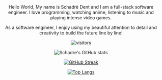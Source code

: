 <div id="header" align="center">
Hello World, My name is Schadrè Dent and I am a full-stack software engineer. I love programming, watching anime, listening to music and playing intense video games.

As a software engineer, I enjoy using my beautiful attention to detail and creativity to build the future line by line! 

![visitors](https://visitor-badge.glitch.me/badge?page_id=${Schadre}.${103374729})

![Schadre's GitHub stats](https://github-readme-stats.vercel.app/api?username=Schadre&show_icons=true&theme=tokyonight)

[![GitHub Streak](https://streak-stats.demolab.com/?user=Schadre&theme=tokyonight)](https://git.io/streak-stats)

[![Top Langs](https://github-readme-stats.vercel.app/api/top-langs/?username=Schadre&layout=compact&theme=tokyonight)](https://github.com/Schadre/github-readme-stats)
</div>